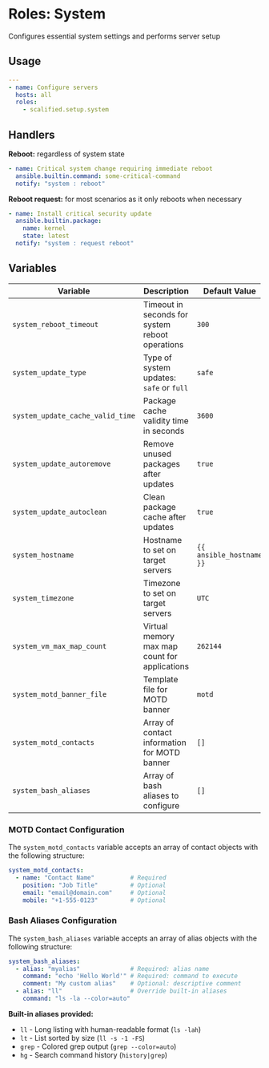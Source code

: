 # Roles: System

Configures essential system settings and performs server setup

## Usage

```yaml
---
- name: Configure servers
  hosts: all
  roles:
    - scalified.setup.system
```

## Handlers

**Reboot:** regardless of system state

```yaml
- name: Critical system change requiring immediate reboot
  ansible.builtin.command: some-critical-command
  notify: "system : reboot"
```

**Reboot request:** for most scenarios as it only reboots when necessary
```yaml
- name: Install critical security update
  ansible.builtin.package:
    name: kernel
    state: latest
  notify: "system : request reboot"
```

## Variables

| Variable                        | Description                                     | Default Value            |
| ------------------------------- | ----------------------------------------------- | ------------------------ |
| `system_reboot_timeout`         | Timeout in seconds for system reboot operations | `300`                    |
| `system_update_type`            | Type of system updates: `safe` or `full`        | `safe`                   |
| `system_update_cache_valid_time`| Package cache validity time in seconds          | `3600`                   |
| `system_update_autoremove`      | Remove unused packages after updates            | `true`                   |
| `system_update_autoclean`       | Clean package cache after updates               | `true`                   |
| `system_hostname`               | Hostname to set on target servers               | `{{ ansible_hostname }}` |
| `system_timezone`               | Timezone to set on target servers               | `UTC`                    |
| `system_vm_max_map_count`       | Virtual memory max map count for applications   | `262144`                 |
| `system_motd_banner_file`       | Template file for MOTD banner                   | `motd`                   |
| `system_motd_contacts`          | Array of contact information for MOTD banner    | `[]`                     |
| `system_bash_aliases`           | Array of bash aliases to configure              | `[]`                     |

### MOTD Contact Configuration

The `system_motd_contacts` variable accepts an array of contact objects with the following structure:

```yaml
system_motd_contacts:
  - name: "Contact Name"          # Required
    position: "Job Title"         # Optional
    email: "email@domain.com"     # Optional
    mobile: "+1-555-0123"         # Optional
```

### Bash Aliases Configuration

The `system_bash_aliases` variable accepts an array of alias objects with the following structure:

```yaml
system_bash_aliases:
  - alias: "myalias"              # Required: alias name
    command: "echo 'Hello World'" # Required: command to execute
    comment: "My custom alias"    # Optional: descriptive comment
  - alias: "ll"                   # Override built-in aliases
    command: "ls -la --color=auto"
```

**Built-in aliases provided:**
- `ll` - Long listing with human-readable format (`ls -lah`)
- `lt` - List sorted by size (`ll -s -1 -FS`)
- `grep` - Colored grep output (`grep --color=auto`)
- `hg` - Search command history (`history|grep`)
